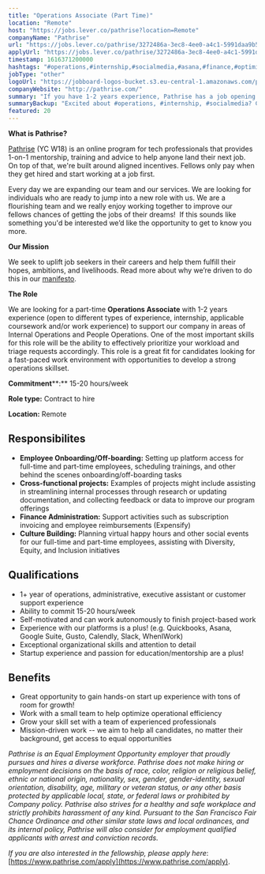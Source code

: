 ```yaml
---
title: "Operations Associate (Part Time)"
location: "Remote"
host: "https://jobs.lever.co/pathrise?location=Remote"
companyName: "Pathrise"
url: "https://jobs.lever.co/pathrise/3272486a-3ec8-4ee0-a4c1-5991daa9b561"
applyUrl: "https://jobs.lever.co/pathrise/3272486a-3ec8-4ee0-a4c1-5991daa9b561/apply"
timestamp: 1616371200000
hashtags: "#operations,#internship,#socialmedia,#asana,#finance,#optimization"
jobType: "other"
logoUrl: "https://jobboard-logos-bucket.s3.eu-central-1.amazonaws.com/pathrise"
companyWebsite: "http://pathrise.com/"
summary: "If you have 1-2 years experience, Pathrise has a job opening for an operations associate"
summaryBackup: "Excited about #operations, #internship, #socialmedia? Check out this job post!"
featured: 20
---
```


**What is Pathrise?**

[Pathrise](https://www.pathrise.com/) (YC W18) is an online program for tech professionals that provides 1-on-1 mentorship, training and advice to help anyone land their next job. On top of that, we're built around aligned incentives. Fellows only pay when they get hired and start working at a job first.

Every day we are expanding our team and our services. We are looking for individuals who are ready to jump into a new role with us. We are a flourishing team and we really enjoy working together to improve our fellows chances of getting the jobs of their dreams!  If this sounds like something you'd be interested we’d like the opportunity to get to know you more.

**Our Mission**

We seek to uplift job seekers in their careers and help them fulfill their hopes, ambitions, and livelihoods. Read more about why we’re driven to do this in our [manifesto](https://www.pathrise.com/manifesto).

**The Role** 

We are looking for a part-time **Operations Associate** with 1-2 years experience (open to different types of experience, internship, applicable coursework and/or work experience) to support our company in areas of Internal Operations and People Operations. One of the most important skills for this role will be the ability to effectively prioritize your workload and triage requests accordingly. This role is a great fit for candidates looking for a fast-paced work environment with opportunities to develop a strong operations skillset.

**Commitment****:** 15-20 hours/week

**Role type:** Contract to hire

**Location:** Remote

## Responsibilites

*   **Employee Onboarding/Off-boarding:** Setting up platform access for full-time and part-time employees, scheduling trainings, and other behind the scenes onboarding/off-boarding tasks
*   **Cross-functional projects:** Examples of projects might include assisting in streamlining internal processes through research or updating documentation, and collecting feedback or data to improve our program offerings
*   **Finance Administration:** Support activities such as subscription invoicing and employee reimbursements (Expensify) 
*   **Culture Building:** Planning virtual happy hours and other social events for our full-time and part-time employees, assisting with Diversity, Equity, and Inclusion initiatives

## Qualifications

*   1+ year of operations, administrative, executive assistant or customer support experience 
*   Ability to commit 15-20 hours/week
*   Self-motivated and can work autonomously to finish project-based work
*   Experience with our platforms is a plus! (e.g. Quickbooks, Asana, Google Suite, Gusto, Calendly, Slack, WhenIWork)
*   Exceptional organizational skills and attention to detail
*   Startup experience and passion for education/mentorship are a plus!

## Benefits

*   Great opportunity to gain hands-on start up experience with tons of room for growth!
*   Work with a small team to help optimize operational efficiency
*   Grow your skill set with a team of experienced professionals
*   Mission-driven work -- we aim to help all candidates, no matter their background, get access to equal opportunities

_Pathrise is an Equal Employment Opportunity employer that proudly pursues and hires a diverse workforce. Pathrise does not make hiring or employment decisions on the basis of race, color, religion or religious belief, ethnic or national origin, nationality, sex, gender, gender-identity, sexual orientation, disability, age, military or veteran status, or any other basis protected by applicable local, state, or federal laws or prohibited by Company policy. Pathrise also strives for a healthy and safe workplace and strictly prohibits harassment of any kind. Pursuant to the San Francisco Fair Chance Ordinance and other similar state laws and local ordinances, and its internal policy, Pathrise will also consider for employment qualified applicants with arrest and conviction records._

_If you are also interested in the fellowship, please apply here_: [https://www.pathrise.com/apply](https://www.pathrise.com/apply).
